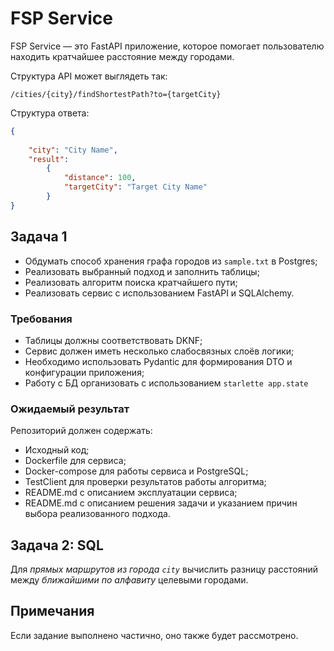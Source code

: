 # FSP Service

FSP Service — это FastAPI приложение, которое помогает пользователю находить кратчайшее расстояние между городами.

Структура API может выглядеть так:

```
/cities/{city}/findShortestPath?to={targetCity}
```

Структура ответа:

```json
{
    
    "city": "City Name",
    "result":
        {
            "distance": 100,
            "targetCity": "Target City Name"
        }  
}
```

## Задача 1

* Обдумать способ хранения графа городов из `sample.txt` в Postgres;
* Реализовать выбранный подход и заполнить таблицы;
* Реализовать алгоритм поиска кратчайшего пути;
* Реализовать сервис с использованием FastAPI и SQLAlchemy.


### Требования

* Таблицы должны соответствовать DKNF;
* Сервис должен иметь несколько слабосвязных слоёв логики;
* Необходимо использовать Pydantic для формирования DTO и конфигурации приложения;
* Работу с БД организовать с использованием `starlette app.state`


### Ожидаемый результат

Репозиторий должен содержать:

* Исходный код;
* Dockerfile для сервиса;
* Docker-compose для работы сервиса и PostgreSQL;
* TestClient для проверки результатов работы алгоритма;
* README.md с описанием эксплуатации сервиса;
* README.md с описанием решения задачи и указанием причин выбора реализованного подхода.


## Задача 2: SQL

Для _прямых маршрутов из города `city`_ вычислить разницу расстояний между _ближайшими по алфавиту_ целевыми городами.


## Примечания

Если задание выполнено частично, оно также будет рассмотрено.
